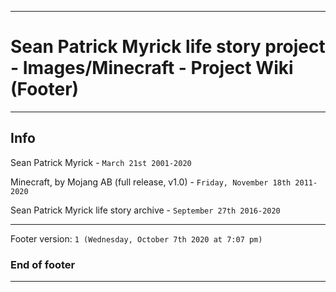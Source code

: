 
***

# Sean Patrick Myrick life story project - Images/Minecraft - Project Wiki (Footer)

***

## Info

Sean Patrick Myrick - `March 21st 2001-2020`

Minecraft, by Mojang AB (full release, v1.0) - `Friday, November 18th 2011-2020`

Sean Patrick Myrick life story archive - `September 27th 2016-2020`

***

Footer version: `1 (Wednesday, October 7th 2020 at 7:07 pm)`

### End of footer

***

